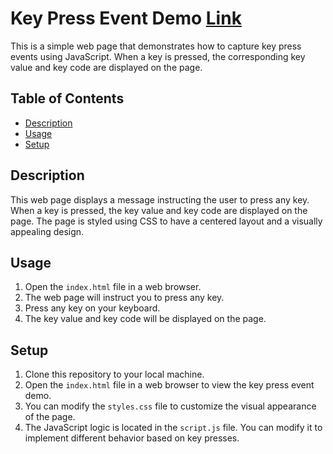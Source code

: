 # Key Press Event Demo [Link]()

This is a simple web page that demonstrates how to capture key press events using JavaScript. When a key is pressed, the corresponding key value and key code are displayed on the page.

## Table of Contents

- [Description](#description)
- [Usage](#usage)
- [Setup](#setup)

## Description

This web page displays a message instructing the user to press any key. When a key is pressed, the key value and key code are displayed on the page. The page is styled using CSS to have a centered layout and a visually appealing design.

## Usage

1. Open the `index.html` file in a web browser.
2. The web page will instruct you to press any key.
3. Press any key on your keyboard.
4. The key value and key code will be displayed on the page.

## Setup

1. Clone this repository to your local machine.
2. Open the `index.html` file in a web browser to view the key press event demo.
3. You can modify the `styles.css` file to customize the visual appearance of the page.
4. The JavaScript logic is located in the `script.js` file. You can modify it to implement different behavior based on key presses.